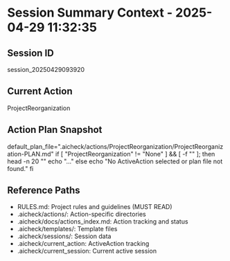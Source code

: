 # Session Summary Context - 2025-04-29 11:32:35

## Session ID
session_20250429093920

## Current Action
ProjectReorganization

## Action Plan Snapshot

default_plan_file=".aicheck/actions/ProjectReorganization/ProjectReorganization-PLAN.md"
if [ "ProjectReorganization" != "None" ] && [ -f "" ]; then
    head -n 20 ""
    echo "..."
else
    echo "No ActiveAction selected or plan file not found."
fi

## Reference Paths
- RULES.md: Project rules and guidelines (MUST READ)
- .aicheck/actions/: Action-specific directories
- .aicheck/docs/actions_index.md: Action tracking and status
- .aicheck/templates/: Template files
- .aicheck/sessions/: Session data
- .aicheck/current_action: ActiveAction tracking
- .aicheck/current_session: Current active session
